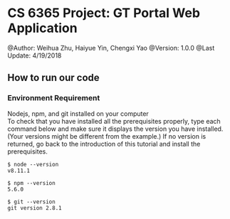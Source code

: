 # CS 6365 Project: GT Portal Web Application
@Author: Weihua Zhu, Haiyue Yin, Chengxi Yao
@Version: 1.0.0
@Last Update: 4/19/2018
## How to run our code
### Environment Requirement
Nodejs, npm, and git installed on your computer  
To check that you have installed all the prerequisites properly, type each command below and make sure it displays the version you have installed. (Your versions might be different from the example.) If no version is returned, go back to the introduction of this tutorial and install the prerequisites.

    $ node --version
    v8.11.1

    $ npm --version
    5.6.0

    $ git --version
    git version 2.8.1

